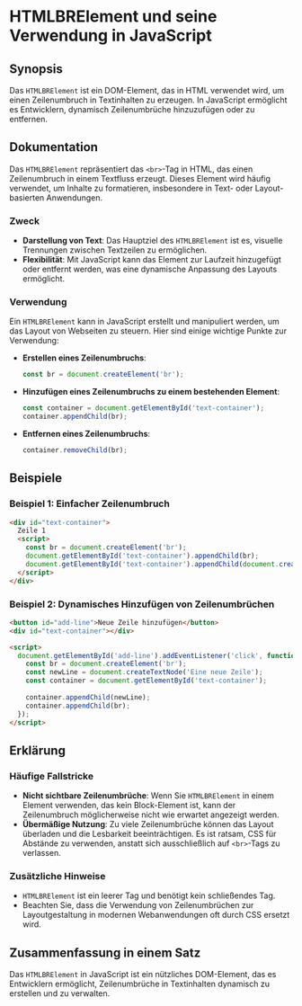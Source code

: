 <!--
Meta Description: # HTMLBRElement und seine Verwendung in JavaScript ## Synopsis Das `HTMLBRElement` ist ein DOM-Element, das in HTML verwendet wird, um einen Zeilenumb...
Meta Keywords: das, container, document, htmlbrelement, javascript
-->

# HTMLBRElement und seine Verwendung in JavaScript

## Synopsis
Das `HTMLBRElement` ist ein DOM-Element, das in HTML verwendet wird, um einen Zeilenumbruch in Textinhalten zu erzeugen. In JavaScript ermöglicht es Entwicklern, dynamisch Zeilenumbrüche hinzuzufügen oder zu entfernen.

## Dokumentation
Das `HTMLBRElement` repräsentiert das `<br>`-Tag in HTML, das einen Zeilenumbruch in einem Textfluss erzeugt. Dieses Element wird häufig verwendet, um Inhalte zu formatieren, insbesondere in Text- oder Layout-basierten Anwendungen.

### Zweck
- **Darstellung von Text**: Das Hauptziel des `HTMLBRElement` ist es, visuelle Trennungen zwischen Textzeilen zu ermöglichen.
- **Flexibilität**: Mit JavaScript kann das Element zur Laufzeit hinzugefügt oder entfernt werden, was eine dynamische Anpassung des Layouts ermöglicht.

### Verwendung
Ein `HTMLBRElement` kann in JavaScript erstellt und manipuliert werden, um das Layout von Webseiten zu steuern. Hier sind einige wichtige Punkte zur Verwendung:

- **Erstellen eines Zeilenumbruchs**:
  ```javascript
  const br = document.createElement('br');
  ```

- **Hinzufügen eines Zeilenumbruchs zu einem bestehenden Element**:
  ```javascript
  const container = document.getElementById('text-container');
  container.appendChild(br);
  ```

- **Entfernen eines Zeilenumbruchs**:
  ```javascript
  container.removeChild(br);
  ```

## Beispiele
### Beispiel 1: Einfacher Zeilenumbruch
```html
<div id="text-container">
  Zeile 1
  <script>
    const br = document.createElement('br');
    document.getElementById('text-container').appendChild(br);
    document.getElementById('text-container').appendChild(document.createTextNode('Zeile 2'));
  </script>
</div>
```

### Beispiel 2: Dynamisches Hinzufügen von Zeilenumbrüchen
```html
<button id="add-line">Neue Zeile hinzufügen</button>
<div id="text-container"></div>

<script>
  document.getElementById('add-line').addEventListener('click', function() {
    const br = document.createElement('br');
    const newLine = document.createTextNode('Eine neue Zeile');
    const container = document.getElementById('text-container');
    
    container.appendChild(newLine);
    container.appendChild(br);
  });
</script>
```

## Erklärung
### Häufige Fallstricke
- **Nicht sichtbare Zeilenumbrüche**: Wenn Sie `HTMLBRElement` in einem Element verwenden, das kein Block-Element ist, kann der Zeilenumbruch möglicherweise nicht wie erwartet angezeigt werden.
- **Übermäßige Nutzung**: Zu viele Zeilenumbrüche können das Layout überladen und die Lesbarkeit beeinträchtigen. Es ist ratsam, CSS für Abstände zu verwenden, anstatt sich ausschließlich auf `<br>`-Tags zu verlassen.

### Zusätzliche Hinweise
- `HTMLBRElement` ist ein leerer Tag und benötigt kein schließendes Tag.
- Beachten Sie, dass die Verwendung von Zeilenumbrüchen zur Layoutgestaltung in modernen Webanwendungen oft durch CSS ersetzt wird.

## Zusammenfassung in einem Satz
Das `HTMLBRElement` in JavaScript ist ein nützliches DOM-Element, das es Entwicklern ermöglicht, Zeilenumbrüche in Textinhalten dynamisch zu erstellen und zu verwalten.